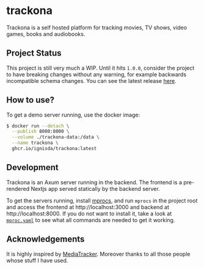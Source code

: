 # trackona

Trackona is a self hosted platform for tracking movies, TV shows, video games,
books and audiobooks.

## Project Status

This project is still very much a WIP. Until it hits `1.0.0`, consider the project
to have breaking changes without any warning, for example backwards incompatible
schema changes. You can see the latest release
[here](https://github.com/IgnisDa/trackona/releases).

## How to use?

To get a demo server running, use the docker image:

```bash
$ docker run --detach \
  --publish 8000:8000 \
  --volume ./trackona-data:/data \
  --name trackona \
  ghcr.io/ignisda/trackona:latest
```

## Development

Trackona is an Axum server running in the backend. The frontend is a pre-rendered
Nextjs app served statically by the backend server.

To get the servers running, install [mprocs](https://github.com/pvolok/mprocs),
and run `mprocs` in the project root and access the frontend at
http://localhost:3000 and backend at http://localhost:8000. If you do not want
to install it, take a look at [`mproc.yaml`](./mprocs.yaml) to see what all
commands are needed to get it working.

## Acknowledgements

It is highly inspired by [MediaTracker](https://github.com/bonukai/MediaTracker).
Moreover thanks to all those people whose stuff I have used.
